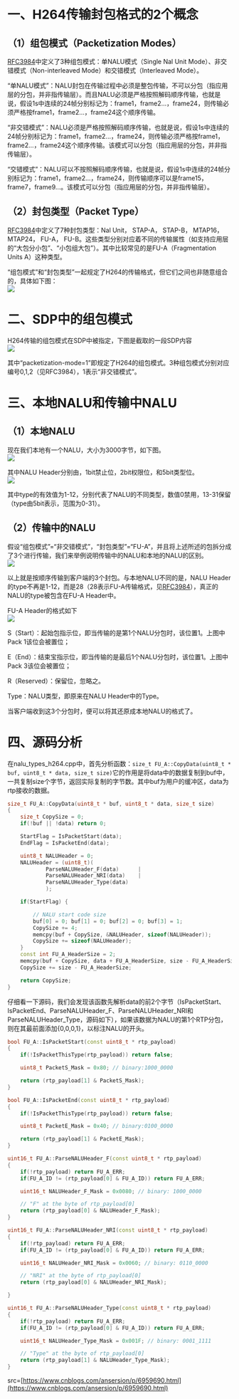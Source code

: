 # 一、H264传输封包格式的2个概念  

## （1）组包模式（Packetization Modes）  

[RFC3984](http://www.rfc-editor.org/rfc/rfc3984.txt)中定义了3种组包模式：单NALU模式（Single Nal Unit Mode）、非交错模式（Non-interleaved Mode）和交错模式（Interleaved Mode）。  

“单NALU模式”：NALU封包在传输过程中必须是整包传输，不可以分包（指应用层的分包，并非指传输层）。而且NALU必须是严格按照解码顺序传输，也就是说，假设1s中连续的24帧分别标记为：frame1，frame2...，frame24，则传输必须严格按frame1，frame2...，frame24这个顺序传输。  

“非交错模式”：NALU必须是严格按照解码顺序传输，也就是说，假设1s中连续的24帧分别标记为：frame1，frame2...，frame24，则传输必须严格按frame1，frame2...，frame24这个顺序传输。该模式可以分包（指应用层的分包，并非指传输层）。  

“交错模式”：NALU可以不按照解码顺序传输，也就是说，假设1s中连续的24帧分别标记为：frame1，frame2...，frame24，则传输顺序可以是frame15，frame7，frame9...。该模式可以分包（指应用层的分包，并非指传输层）。  

## （2）封包类型（Packet Type）  

[RFC3984](http://www.rfc-editor.org/rfc/rfc3984.txt)中定义了7种封包类型：Nal Unit， STAP-A， STAP-B， MTAP16， MTAP24， FU-A， FU-B。这些类型分别对应着不同的传输属性（如支持应用层的“大包分小包”、“小包组大包”）。其中比较常见的是FU-A（Fragmentation Units A）这种类型。  

“组包模式”和“封包类型”一起规定了H264的传输格式，但它们之间也非随意组合的，具体如下图：  
![](_v_images/20201027152835620_18711.png)  


# 二、SDP中的组包模式  

H264传输的组包模式在SDP中被指定，下图是截取的一段SDP内容  
![](_v_images/20201027170905679_11734.png)  

其中“packetization-mode=1”即规定了H264的组包模式。3种组包模式分别对应编号0,1,2（见RFC3984），1表示“非交错模式”。  


# 三、本地NALU和传输中NALU  

## （1）本地NALU  

现在我们本地有一个NALU，大小为3000字节，如下图。  
![](_v_images/20201027170930495_17057.png)  

其中NALU Header分别由，1bit禁止位，2bit权限位，和5bit类型位。  
![](_v_images/20201027170938987_17308.png)  

其中type的有效值为1-12，分别代表了NALU的不同类型，数值0禁用，13-31保留（type由5bit表示，范围为0-31）。  

##  （2）传输中的NALU  

假设“组包模式”=“非交错模式”，“封包类型”=“FU-A”，并且将上述所述的包拆分成了3个进行传输，我们来举例说明传输中的NALU和本地的NALU的区别。  
![](_v_images/20201027171001609_10573.png)  

以上就是按顺序传输到客户端的3个封包。与本地NALU不同的是，NALU Header的type不再是1-12，而是28（28表示FU-A传输格式，见[RFC3984](http://www.rfc-editor.org/rfc/rfc3984.txt)），真正的NALU的type被包含在FU-A Header中。  

FU-A Header的格式如下  
![](_v_images/20201027171031464_2626.png)  

S（Start）：起始包指示位，即当传输的是第1个NALU分包时，该位置1。上图中Pack 1该位会被置位；  

E（End）：结束宝指示位，即当传输的是最后1个NALU分包时，该位置1。上图中Pack 3该位会被置位；  

R（Reserved）：保留位，忽略之。  

Type：NALU类型，即原来在NALU Header中的Type。  

当客户端收到这3个分包时，便可以将其还原成本地NALU的格式了。  


# 四、源码分析  

在nalu_types_h264.cpp中，首先分析函数：`size_t FU_A::CopyData(uint8_t * buf, uint8_t * data, size_t size)`它的作用是将data中的数据复制到buf中，一共复制size个字节，返回实际复制的字节数。其中buf为用户的缓冲区，data为rtp接收的数据。  

```c++
size_t FU_A::CopyData(uint8_t * buf, uint8_t * data, size_t size)
{
    size_t CopySize = 0;
    if(!buf || !data) return 0;

    StartFlag = IsPacketStart(data);
    EndFlag = IsPacketEnd(data);

    uint8_t NALUHeader = 0;
    NALUHeader = (uint8_t)(
            ParseNALUHeader_F(data)      |
            ParseNALUHeader_NRI(data)    |
            ParseNALUHeader_Type(data)
            );

    if(StartFlag) {

        // NALU start code size
        buf[0] = 0; buf[1] = 0; buf[2] = 0; buf[3] = 1;
        CopySize += 4;
        memcpy(buf + CopySize, &NALUHeader, sizeof(NALUHeader));
        CopySize += sizeof(NALUHeader);
    }
    const int FU_A_HeaderSize = 2;
    memcpy(buf + CopySize, data + FU_A_HeaderSize, size - FU_A_HeaderSize);
    CopySize += size - FU_A_HeaderSize;

    return CopySize;
}
```
  
仔细看一下源码，我们会发现该函数先解析data的前2个字节（IsPacketStart、IsPacketEnd、ParseNALUHeader_F、ParseNALUHeader_NRI和ParseNALUHeader_Type，源码如下），如果该数据为NALU的第1个RTP分包，则在其最前面添加{0,0,0,1}，以标注NALU的开头。  

```c++
bool FU_A::IsPacketStart(const uint8_t * rtp_payload)
{
    if(!IsPacketThisType(rtp_payload)) return false;

    uint8_t PacketS_Mask = 0x80; // binary:1000_0000

    return (rtp_payload[1] & PacketS_Mask);
}

bool FU_A::IsPacketEnd(const uint8_t * rtp_payload)
{
    if(!IsPacketThisType(rtp_payload)) return false;

    uint8_t PacketE_Mask = 0x40; // binary:0100_0000

    return (rtp_payload[1] & PacketE_Mask);
}

uint16_t FU_A::ParseNALUHeader_F(const uint8_t * rtp_payload)
{
    if(!rtp_payload) return FU_A_ERR;
    if(FU_A_ID != (rtp_payload[0] & FU_A_ID)) return FU_A_ERR;

    uint16_t NALUHeader_F_Mask = 0x0080; // binary: 1000_0000

    // "F" at the byte of rtp_payload[0]
    return (rtp_payload[0] & NALUHeader_F_Mask);
}

uint16_t FU_A::ParseNALUHeader_NRI(const uint8_t * rtp_payload)
{
    if(!rtp_payload) return FU_A_ERR;
    if(FU_A_ID != (rtp_payload[0] & FU_A_ID)) return FU_A_ERR;

    uint16_t NALUHeader_NRI_Mask = 0x0060; // binary: 0110_0000

    // "NRI" at the byte of rtp_payload[0]
    return (rtp_payload[0] & NALUHeader_NRI_Mask);

}

uint16_t FU_A::ParseNALUHeader_Type(const uint8_t * rtp_payload)
{
    if(!rtp_payload) return FU_A_ERR;
    if(FU_A_ID != (rtp_payload[0] & FU_A_ID)) return FU_A_ERR;

    uint16_t NALUHeader_Type_Mask = 0x001F; // binary: 0001_1111

    // "Type" at the byte of rtp_payload[0]
    return (rtp_payload[1] & NALUHeader_Type_Mask);
}
```



src=[https://www.cnblogs.com/ansersion/p/6959690.html](https://www.cnblogs.com/ansersion/p/6959690.html)